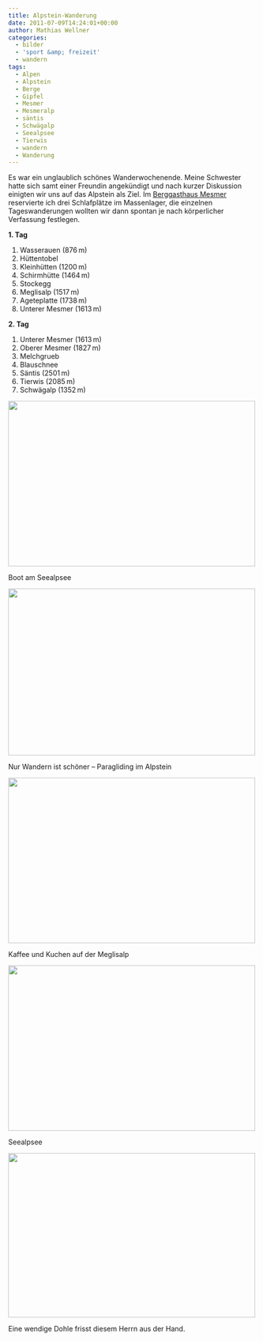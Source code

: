 ```yaml
---
title: Alpstein-Wanderung
date: 2011-07-09T14:24:01+00:00
author: Mathias Wellner
categories:
  - bilder
  - 'sport &amp; freizeit'
  - wandern
tags:
  - Alpen
  - Alpstein
  - Berge
  - Gipfel
  - Mesmer
  - Mesmeralp
  - säntis
  - Schwägalp
  - Seealpsee
  - Tierwis
  - wandern
  - Wanderung
---
```

Es war ein unglaublich schönes Wanderwochenende. Meine Schwester hatte sich samt einer Freundin angekündigt und nach kurzer Diskussion einigten wir uns auf das Alpstein als Ziel. Im [Berggasthaus Mesmer](http://www.mesmer-ai.ch/) reservierte ich drei Schlafplätze im Massenlager, die einzelnen Tageswanderungen wollten wir dann spontan je nach körperlicher Verfassung festlegen. 

**1. Tag**

  1. Wasserauen (876&thinsp;m)
  2. Hüttentobel
  3. Kleinhütten (1200&thinsp;m)
  4. Schirmhütte (1464&thinsp;m)
  5. Stockegg
  6. Meglisalp (1517&thinsp;m)
  7. Ageteplatte (1738&thinsp;m)
  8. Unterer Mesmer (1613&thinsp;m)

**2. Tag**

  1. Unterer Mesmer (1613&thinsp;m)
  2. Oberer Mesmer (1827&thinsp;m)
  3. Melchgrueb
  4. Blauschnee
  5. Säntis (2501&thinsp;m)
  6. Tierwis (2085&thinsp;m)
  7. Schwägalp (1352&thinsp;m)

<div style="width: 510px" class="wp-caption aligncenter">
  <img src="https://lh6.googleusercontent.com/-VB5YED3a5i0/ThhCfv2DgXI/AAAAAAAAAHM/ETVa1LbEAy0/s800/MW_20110702_0389.jpg" height="335" width="500" />
  
  <p class="wp-caption-text">
    Boot am Seealpsee<br />
  </p>
</div>

<div style="width: 510px" class="wp-caption aligncenter">
  <img src="https://lh5.googleusercontent.com/-V1m0jJ7ObMM/ThhCfgj-5_I/AAAAAAAAAHQ/-b8yBlQC_4Q/s800/MW_20110702_0369.jpg" height="338" width="500" />
  
  <p class="wp-caption-text">
    Nur Wandern ist schöner &ndash; Paragliding im Alpstein<br />
  </p>
</div>

<div style="width: 510px" class="wp-caption aligncenter">
  <img src="https://lh5.googleusercontent.com/-HBWU8QSNIyc/ThhCgMVoqmI/AAAAAAAAAHc/ECPalyMB1MQ/s800/MW_20110702_0414.jpg" height="335" width="500" />
  
  <p class="wp-caption-text">
    Kaffee und Kuchen auf der Meglisalp<br />
  </p>
</div>

<div style="width: 510px" class="wp-caption aligncenter">
  <img src="https://lh6.googleusercontent.com/-LLWoUpu_NKQ/ThhCf5CWpYI/AAAAAAAAAHU/6FIf-EeY-TQ/s800/MW_20110702_0387.jpg" height="335" width="500" />
  
  <p class="wp-caption-text">
    Seealpsee<br />
  </p>
</div>

<div style="width: 510px" class="wp-caption aligncenter">
  <img src="https://lh3.googleusercontent.com/-XKhQ_HzNa5I/ThhCgLVSo9I/AAAAAAAAAHY/IDW2KzTcgy8/s800/MW_20110703_0658.jpg" height="333" width="500" />
  
  <p class="wp-caption-text">
    Eine wendige Dohle frisst diesem Herrn aus der Hand.<br />
  </p>
</div>